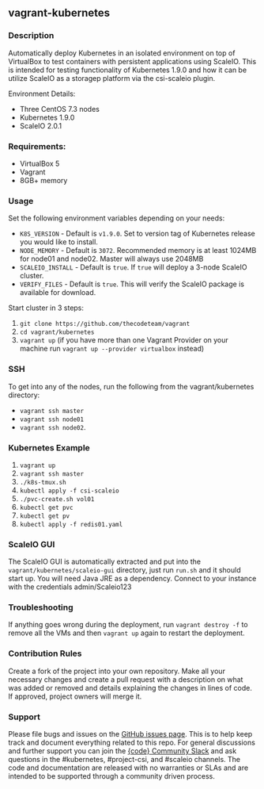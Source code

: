 vagrant-kubernetes
---------------

### Description

Automatically deploy Kubernetes in an isolated environment on top of VirtualBox to test containers with persistent applications using ScaleIO. This is intended for testing functionality of Kubernetes 1.9.0 and how it can be utilize ScaleIO as a storagep platform via the csi-scaleio plugin.

Environment Details:

- Three CentOS 7.3 nodes
- Kubernetes 1.9.0
- ScaleIO 2.0.1

### Requirements:

- VirtualBox 5
- Vagrant
- 8GB+ memory


### Usage

Set the following environment variables depending on your needs:

 - `K8S_VERSION` - Default is `v1.9.0`. Set to version tag of Kubernetes release you would like to install.
 - `NODE_MEMORY` - Default is `3072`. Recommended memory is at least 1024MB for node01 and node02. Master will always use 2048MB
 - `SCALEIO_INSTALL` - Default is `true`. If `true` will deploy a 3-node ScaleIO cluster.
 - `VERIFY_FILES` - Default is `true`. This will verify the ScaleIO package is available for download.

Start cluster in 3 steps:
1. `git clone https://github.com/thecodeteam/vagrant`
2. `cd vagrant/kubernetes`
3. `vagrant up` (if you have more than one Vagrant Provider on your machine run `vagrant up --provider virtualbox` instead)

### SSH

To get into any of the nodes, run the following from the vagrant/kubernetes directory:
- `vagrant ssh master`
- `vagrant ssh node01`
- `vagrant ssh node02`.

### Kubernetes Example

1. `vagrant up`
2. `vagrant ssh master`
3. `./k8s-tmux.sh`
4. `kubectl apply -f csi-scaleio`
5. `./pvc-create.sh vol01`
6. `kubectl get pvc`
7. `kubectl get pv`
8. `kubectl apply -f redis01.yaml`

### ScaleIO GUI

The ScaleIO GUI is automatically extracted and put into the `vagrant/kubernetes/scaleio-gui` directory, just run `run.sh` and it should start up. You will need Java JRE as a dependency. Connect to your instance with the credentials admin/Scaleio123


### Troubleshooting

If anything goes wrong during the deployment, run `vagrant destroy -f` to remove all the VMs and then `vagrant up` again to restart the deployment.

### Contribution Rules

Create a fork of the project into your own repository. Make all your necessary changes and create a pull request with a description on what was added or removed and details explaining the changes in lines of code. If approved, project owners will merge it.

### Support

Please file bugs and issues on the [GitHub issues page](https://github.com/thecodeteam/vagrant/issues). This is to help keep track and document everything related to this repo. For general discussions and further support you can join the [{code} Community Slack](http://community.thecodeteam.com/) and ask questions in the #kubernetes, #project-csi, and #scaleio channels. The code and documentation are released with no warranties or SLAs and are intended to be supported through a community driven process.
